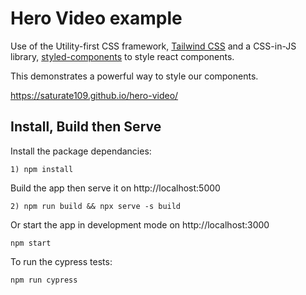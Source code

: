 # Hero Video example

Use of the Utility-first CSS framework, [Tailwind CSS](https://tailwindcss.com/) and a CSS-in-JS library, [styled-components](https://styled-components.com/) to style react components.

This demonstrates a powerful way to style our components.

<https://saturate109.github.io/hero-video/>

## Install, Build then Serve

Install the package dependancies:

```
1) npm install
```

Build the app then serve it on http://localhost:5000

```
2) npm run build && npx serve -s build
```

Or start the app in development mode on http://localhost:3000

```
npm start
```

To run the cypress tests:

```
npm run cypress
```
